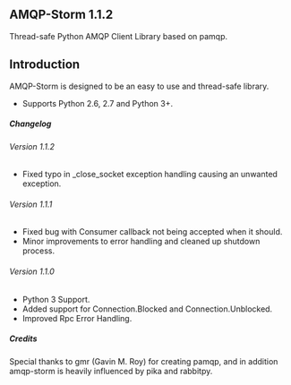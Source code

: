 AMQP-Storm 1.1.2
-------------
Thread-safe Python AMQP Client Library based on pamqp.

Introduction
-------------
AMQP-Storm is designed to be an easy to use and thread-safe library.
- Supports Python 2.6, 2.7 and Python 3+.

##### Changelog
###### Version 1.1.2
- Fixed typo in _close_socket exception handling causing an unwanted exception.

###### Version 1.1.1
- Fixed bug with Consumer callback not being accepted when it should.
- Minor improvements to error handling and cleaned up shutdown process.

###### Version 1.1.0
- Python 3 Support.
- Added support for Connection.Blocked and Connection.Unblocked.
- Improved Rpc Error Handling.


##### Credits
Special thanks to gmr (Gavin M. Roy) for creating pamqp, and in addition amqp-storm is heavily influenced by pika and rabbitpy.
